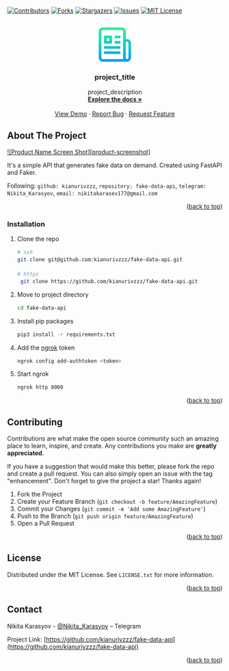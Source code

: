 <a name="readme-top"></a>
[![Contributors][contributors-shield]][contributors-url]
[![Forks][forks-shield]][forks-url]
[![Stargazers][stars-shield]][stars-url]
[![Issues][issues-shield]][issues-url]
[![MIT License][license-shield]][license-url]

<br />
<div align="center">
  <a href="https://github.com/kianurivzzz/fake-data-api">
    <img src="img/logo.png" alt="Logo" width="80" height="80">
  </a>

<h3 align="center">project_title</h3>

  <p align="center">
    project_description
    <br />
    <a href="https://github.com/github_username/repo_name"><strong>Explore the docs »</strong></a>
    <br />
    <br />
    <a href="https://github.com/github_username/repo_name">View Demo</a>
    ·
    <a href="https://github.com/kianurivzzz/fake-data-api/issues">Report Bug</a>
    ·
    <a href="https://github.com/kianurivzzz/fake-data-api/issues">Request Feature</a>
  </p>
</div>

<!-- ABOUT THE PROJECT -->

## About The Project

[![Product Name Screen Shot][product-screenshot]](https://example.com)

It's a simple API that generates fake data on demand. Created using FastAPI and Faker.

Following: `github: kianurivzzz`, `repository: fake-data-api`, `telegram: Nikita_Karasyov`, `email: nikitakarasev177@gmail.com`

<p align="right">(<a href="#readme-top">back to top</a>)</p>

### Installation

1. Clone the repo

   ```sh
   # ssh
   git clone git@github.com:kianurivzzz/fake-data-api.git

   # https
    git clone https://github.com/kianurivzzz/fake-data-api.git
   ```

2. Move to project directory
   ```sh
   cd fake-data-api
   ```
3. Install pip packages
   ```sh
   pip3 install -r requirements.txt
   ```
4. Add the [ngrok](https://ngrok.com) token
   ```sh
   ngrok config add-authtoken <token>
   ```
5. Start ngrok
   ```sh
   ngrok http 8000
   ```

<p align="right">(<a href="#readme-top">back to top</a>)</p>

## Contributing

Contributions are what make the open source community such an amazing place to learn, inspire, and create. Any contributions you make are **greatly appreciated**.

If you have a suggestion that would make this better, please fork the repo and create a pull request. You can also simply open an issue with the tag "enhancement".
Don't forget to give the project a star! Thanks again!

1. Fork the Project
2. Create your Feature Branch (`git checkout -b feature/AmazingFeature`)
3. Commit your Changes (`git commit -m 'Add some AmazingFeature'`)
4. Push to the Branch (`git push origin feature/AmazingFeature`)
5. Open a Pull Request

<p align="right">(<a href="#readme-top">back to top</a>)</p>

<!-- LICENSE -->

## License

Distributed under the MIT License. See `LICENSE.txt` for more information.

<p align="right">(<a href="#readme-top">back to top</a>)</p>

<!-- CONTACT -->

## Contact

Nikita Karasyov - [@Nikita_Karasyov](https://t.me/Nikita_Karasyov) – Telegram

Project Link: [https://github.com/kianurivzzz/fake-data-api](https://github.com/kianurivzzz/fake-data-api)

<p align="right">(<a href="#readme-top">back to top</a>)</p>

<!-- ACKNOWLEDGMENTS -->

[contributors-shield]: https://img.shields.io/github/contributors/kianurivzzz/fake-data-api.svg?style=for-the-badge
[contributors-url]: https://github.com/kianurivzzz/fake-data-api/graphs/contributors
[forks-shield]: https://img.shields.io/github/forks/kianurivzzz/fake-data-api.svg?style=for-the-badge
[forks-url]: https://github.com/kianurivzzz/fake-data-api/network/members
[stars-shield]: https://img.shields.io/github/stars/kianurivzzz/fake-data-api.svg?style=for-the-badge
[stars-url]: https://github.com/kianurivzzz/fake-data-api/stargazers
[issues-shield]: https://img.shields.io/github/issues/kianurivzzz/fake-data-api.svg?style=for-the-badge
[issues-url]: https://github.com/kianurivzzz/fake-data-api/issues
[license-shield]: https://img.shields.io/github/license/kianurivzzz/fake-data-api.svg?style=for-the-badge
[license-url]: https://github.com/kianurivzzz/fake-data-api/blob/master/LICENSE.txt
